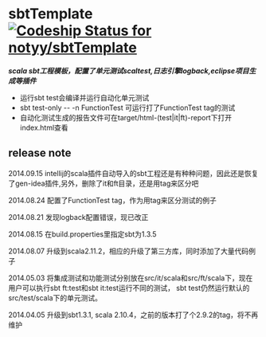 # sbtTemplate  [ ![Codeship Status for notyy/sbtTemplate](https://codeship.io/projects/6547f7b0-1ee8-0132-7537-727422619b42/status)](https://codeship.io/projects/35587)

***scala sbt工程模板，配置了单元测试scaltest,日志引擎logback,eclipse项目生成等插件***

* 运行sbt test会编译并运行自动化单元测试
* sbt test-only -- -n FunctionTest 可运行打了FunctionTest tag的测试
* 自动化测试生成的报告文件可在target/html-(test|it|ft)-report下打开index.html查看

## release note
2014.09.15 intellij的scala插件自动导入的sbt工程还是有种种问题，因此还是恢复了gen-idea插件,另外，删除了it和ft目录，还是用tag来区分吧

2014.08.24 配置了FunctionTest tag，作为用tag来区分测试的例子

2014.08.21 发现logback配置错误，现已改正

2014.08.15 在build.properties里指定sbt为1.3.5

2014.08.07  升级到scala2.11.2，相应的升级了第三方库，同时添加了大量代码例子
             
2014.05.03 将集成测试和功能测试分别放在src/it/scala和src/ft/scala下，现在用户可以执行sbt ft:test和sbt it:test运行不同的测试，
sbt test仍然运行默认的src/test/scala下的单元测试。

2014.04.05 升级到sbt1.3.1, scala 2.10.4，之前的版本打了个2.9.2的tag，将不再维护

